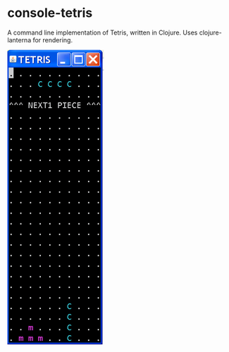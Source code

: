 # console-tetris
A command line implementation of Tetris, written in Clojure. Uses clojure-lanterna for rendering.

![Alt text](./screenshot.png?raw=true "Title")
